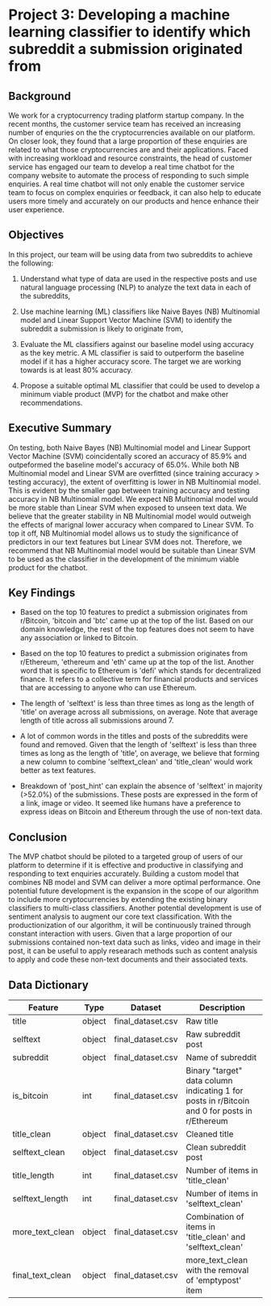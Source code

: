 # Project 3: Developing a machine learning classifier to identify which         subreddit a submission originated from 


## Background

We work for a cryptocurrency trading platform startup company. In the recent months, the customer service team has received an increasing number of enquries on the the cryptocurrencies available on our platform. On closer look, they found that a large proportion of these enquiries are related to what those cryptocurrencies are and their applications. Faced with increasing workload and resource constraints, the head of customer service has engaged our team to develop a real time chatbot for the company website to automate the process of responding to such simple enquiries. A real time chatbot will not only enable the customer service team to focus on complex enquiries or feedback, it can also help to educate users more timely and accurately on our products and hence enhance their user experience.

## Objectives

In this project, our team will be using data from two subreddits to achieve the following:

1. Understand what type of data are used in the respective posts and use natural language processing (NLP) to analyze the text data in each of the subreddits,

2. Use machine learning (ML) classifiers like Naive Bayes (NB) Multinomial model and Linear Support Vector Machine (SVM) to identify the subreddit a submission is likely to originate from,

3. Evaluate the ML classifiers against our baseline model using accuracy as the key metric. A ML classifier is said to outperform the baseline model if it has a higher accuracy score. The target we are working towards is at least 80% accuracy.

4. Propose a suitable optimal ML classifier that could be used to develop a minimum viable product (MVP) for the chatbot and make other recommendations.

## Executive Summary

On testing, both Naive Bayes (NB) Multinomial model and Linear Support Vector Machine (SVM) coincidentally scored an accuracy of 85.9% and outpeformed the baseline model's accuracy of 65.0%. While both NB Multinomial model and Linear SVM are overfitted (since training accuracy > testing accuracy), the extent of overfitting is lower in NB Multinomial model. This is evident by the smaller gap between training accuracy and testing accuracy in NB Multinomial model. We expect NB Multinomial model would be more stable than Linear SVM when exposed to unseen text data. We believe that the greater stability in NB Multinomial model would outweigh the effects of marignal lower accuracy when compared to Linear SVM. To top it off, NB Multinomial model allows us to study the significance of predictors in our text features but Linear SVM does not. Therefore, we recommend that NB Multinomial model would be suitable than Linear SVM to be used as the classifier in the development of the minimum viable product for the chatbot.


## Key Findings

* Based on the top 10 features to predict a submission originates from r/Bitcoin, 'bitcoin and 'btc' came up at the top of the list. Based on our domain knowledge, the rest of the top features does not seem to have any association or linked to Bitcoin. 

* Based on the top 10 features to predict a submission originates from r/Ethereum, 'ethereum and 'eth' came up at the top of the list. Another word that is specific to Ethereum is 'defi' which stands for decentralized finance. It refers to a collective term for financial products and services that are accessing to anyone who can use Ethereum.

* The length of 'selftext' is less than three times as long as the length of 'title' on average across all submissions, on average. Note that average length of title across all submissions around 7.

* A lot of common words in the titles and posts of the subreddits were found and removed. Given that the length of 'selftext' is less than three times as long as the length of 'title', on average, we believe that forming a new column to combine 'selftext_clean' and 'title_clean' would work better as text features.

* Breakdown of 'post_hint' can explain the absence of 'selftext' in majority (>52.0%) of the submissions. These posts are expressed in the form of a link, image or video. It seemed like humans have a preference to express ideas on Bitcoin and Ethereum through the use of non-text data.

## Conclusion

The MVP chatbot should be piloted to a targeted group of users of our platform to determine if it is effective and productive in classifying and responding to text enquiries accurately. Building a custom model that combines NB model and SVM can deliver a more optimal performance. One potential future development is the expansion in the scope of our algorithm to include more cryptocurrencies by extending the existing binary classifiers to multi-class classifiers. Another potential development is use of sentiment analysis to augment our core text classification. With the productionization of our algorithm, it will be continuously trained through constant interaction with users. Given that a large proportion of our submissions contained non-text data such as links, video and image in their post, it can be useful to apply researach methods such as content analysis to apply and code these non-text documents and their associated texts. 

## Data Dictionary

|Feature|Type|Dataset|Description|
|---|---|---|---|
|title|object|final_dataset.csv|Raw title|
|selftext|object|final_dataset.csv|Raw subreddit post|
|subreddit|object|final_dataset.csv|Name of subreddit|
|is_bitcoin|int|final_dataset.csv|Binary "target" data column indicating 1 for posts in r/Bitcoin and 0 for posts in r/Ethereum|
|title_clean|object|final_dataset.csv|Cleaned title|
|selftext_clean|object|final_dataset.csv|Clean subreddit post|
|title_length|int|final_dataset.csv|Number of items in 'title_clean'|
|selftext_length|int|final_dataset.csv|Number of items in 'selftext_clean'|
|more_text_clean|object|final_dataset.csv|Combination of items in 'title_clean' and 'selftext_clean'|
|final_text_clean|object|final_dataset.csv|more_text_clean with the removal of 'emptypost' item|
